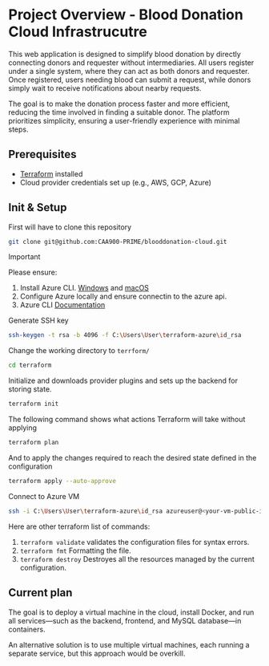# Project Overview - Blood Donation Cloud Infrastrucutre
This web application is designed to simplify blood donation by directly connecting donors and requester without intermediaries. All users register under a single system, where they can act as both donors and requester. Once registered, users needing blood can submit a request, while donors simply wait to receive notifications about nearby requests.

The goal is to make the donation process faster and more efficient, reducing the time involved in finding a suitable donor. The platform prioritizes simplicity, ensuring a user-friendly experience with minimal steps.

## Prerequisites
- [Terraform](https://www.terraform.io/downloads.html) installed
- Cloud provider credentials set up (e.g., AWS, GCP, Azure)

## Init & Setup

First will have to clone this repository

```bash
git clone git@github.com:CAA900-PRIME/blooddonation-cloud.git
```

>[!IMPORTANT]
>Please ensure:
>1. Install Azure CLI. [Windows](https://learn.microsoft.com/en-us/cli/azure/install-azure-cli-windows?pivots=winget) and [macOS](https://learn.microsoft.com/en-us/cli/azure/install-azure-cli-macos)
>2. Configure Azure locally and ensure connectin to the azure api.
>3. Azure CLI [Documentation](https://learn.microsoft.com/en-us/cli/azure/)

Generate SSH key 
```bash
ssh-keygen -t rsa -b 4096 -f C:\Users\User\terraform-azure\id_rsa
```

Change the working directory to `terrform/` 

```bash
cd terraform
```

Initialize and downloads provider plugins and sets up the backend for storing state.

```bash
terraform init
```

The following command shows what actions Terraform will take without applying

```bash
terraform plan
```

And to apply the changes required to reach the desired state defined in the configuration

```bash
terraform apply --auto-approve
```
Connect to Azure VM
```bash
ssh -i C:\Users\User\terraform-azure\id_rsa azureuser@<your-vm-public-ip>
```
Here are other terraform list of commands:
1. `terraform validate` validates the configuration files for syntax errors.
2. `terraform fmt` Formatting the file.
3. `terraform destroy` Destroyes all the resources managed by the current configuration.

## Current plan

The goal is to deploy a virtual machine in the cloud, install Docker, and run all services—such as the backend, frontend, and MySQL database—in containers.

An alternative solution is to use multiple virtual machines, each running a separate service, but this approach would be overkill.
